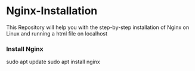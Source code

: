 # Nginx-Installation
This Repository will help you with the step-by-step installation of Nginx on Linux and running a html file on localhost

<h3>Install Nginx</h3>
sudo apt update
sudo apt install nginx
